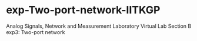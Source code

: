 # exp-Two-port-network-IITKGP
Analog Signals, Network and Measurement Laboratory Virtual Lab Section B exp3: Two-port network
